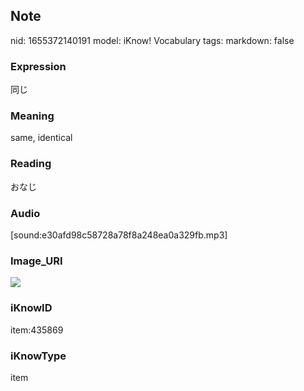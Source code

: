 ## Note
nid: 1655372140191
model: iKnow! Vocabulary
tags: 
markdown: false

### Expression
同じ

### Meaning
same, identical

### Reading
おなじ

### Audio
[sound:e30afd98c58728a78f8a248ea0a329fb.mp3]

### Image_URI
<img src="ad88976ece201c51f2f6d65de9592d76.jpg">

### iKnowID
item:435869

### iKnowType
item
